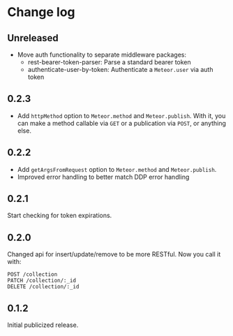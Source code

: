 # Change log

## Unreleased

- Move auth functionality to separate middleware packages:
  - rest-bearer-token-parser: Parse a standard bearer token
  - authenticate-user-by-token: Authenticate a `Meteor.user` via auth token

## 0.2.3

- Add `httpMethod` option to `Meteor.method` and `Meteor.publish`. With it, you
can make a method callable via `GET` or a publication via `POST`, or anything
else.

## 0.2.2

- Add `getArgsFromRequest` option to `Meteor.method` and `Meteor.publish`.
- Improved error handling to better match DDP error handling

## 0.2.1

Start checking for token expirations.

## 0.2.0

Changed api for insert/update/remove to be more RESTful. Now you call it with:

```http
POST /collection
PATCH /collection/:_id
DELETE /collection/:_id
```

## 0.1.2

Initial publicized release.
